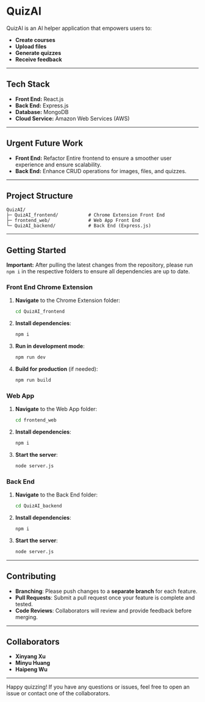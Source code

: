 # QuizAI

QuizAI is an AI helper application that empowers users to:

- **Create courses**
- **Upload files**
- **Generate quizzes**
- **Receive feedback**

---

## Tech Stack

- **Front End:** React.js
- **Back End:** Express.js
- **Database:** MongoDB
- **Cloud Service:** Amazon Web Services (AWS)

---

## Urgent Future Work

- **Front End:** Refactor Entire frontend to ensure a smoother user experience and ensure scalability.
- **Back End:** Enhance CRUD operations for images, files, and quizzes.

---

## Project Structure

```
QuizAI/
├─ QuizAI_frontend/           # Chrome Extension Front End
├─ frontend_web/              # Web App Front End
└─ QuizAI_backend/            # Back End (Express.js)
```

---

## Getting Started

**Important:** After pulling the latest changes from the repository, please run `npm i` in the respective folders to ensure all dependencies are up to date.

### Front End Chrome Extension

1. **Navigate** to the Chrome Extension folder:
   ```bash
   cd QuizAI_frontend
   ```
2. **Install dependencies**:
   ```bash
   npm i
   ```
3. **Run in development mode**:
   ```bash
   npm run dev
   ```
4. **Build for production** (if needed):
   ```bash
   npm run build
   ```

### Web App

1. **Navigate** to the Web App folder:
   ```bash
   cd frontend_web
   ```
2. **Install dependencies**:
   ```bash
   npm i
   ```
3. **Start the server**:
   ```bash
   node server.js
   ```

### Back End

1. **Navigate** to the Back End folder:
   ```bash
   cd QuizAI_backend
   ```
2. **Install dependencies**:
   ```bash
   npm i
   ```
3. **Start the server**:
   ```bash
   node server.js
   ```

---

## Contributing

- **Branching**: Please push changes to a **separate branch** for each feature.
- **Pull Requests**: Submit a pull request once your feature is complete and tested.
- **Code Reviews**: Collaborators will review and provide feedback before merging.

---

## Collaborators

- **Xinyang Xu**
- **Minyu Huang**
- **Haipeng Wu**

---

Happy quizzing! If you have any questions or issues, feel free to open an issue or contact one of the collaborators.
